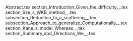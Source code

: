 Abstract.tex
section_Introduction_Given_the_difficulty__.tex
section_Sze_s_WKB_method__.tex
subsection_Reduction_to_a_scattering__.tex
subsection_Approach_to_generalize_Computationally__.tex
section_Kane_s_model_Whereas__.tex
section_Summary_and_Directions_We__.tex